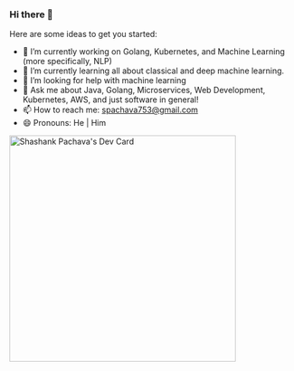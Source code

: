 ### Hi there 👋

Here are some ideas to get you started:

- 🔭 I’m currently working on Golang, Kubernetes, and Machine Learning (more specifically, NLP)
- 🌱 I’m currently learning all about classical and deep machine learning.
- 🤔 I’m looking for help with machine learning
- 💬 Ask me about Java, Golang, Microservices, Web Development, Kubernetes, AWS, and just software in general!
- 📫 How to reach me: spachava753@gmail.com
- 😄 Pronouns: He | Him

<a href="https://app.daily.dev/spachava"><img src="https://api.daily.dev/devcards/b8b6ab1d0ee1451e921970121d32a600.png?r=kb6" width="400" alt="Shashank Pachava's Dev Card"/></a>
